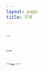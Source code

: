 ```yaml
---
layout: page
title: 주제
---
```


...

### ...

...[...](https://en.wikipedia.org/wiki/The_Princess_Bride_%28film%29) ...
